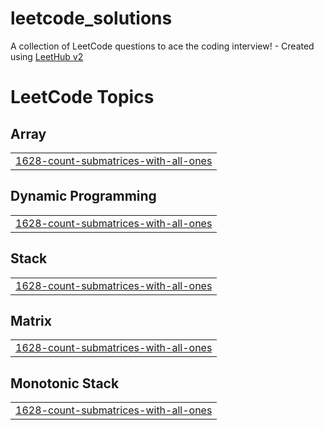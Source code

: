 # leetcode_solutions
A collection of LeetCode questions to ace the coding interview! - Created using [LeetHub v2](https://github.com/arunbhardwaj/LeetHub-2.0)

<!---LeetCode Topics Start-->
# LeetCode Topics
## Array
|  |
| ------- |
| [1628-count-submatrices-with-all-ones](https://github.com/i-anshigupta/leetcode_solutions/tree/master/1628-count-submatrices-with-all-ones) |
## Dynamic Programming
|  |
| ------- |
| [1628-count-submatrices-with-all-ones](https://github.com/i-anshigupta/leetcode_solutions/tree/master/1628-count-submatrices-with-all-ones) |
## Stack
|  |
| ------- |
| [1628-count-submatrices-with-all-ones](https://github.com/i-anshigupta/leetcode_solutions/tree/master/1628-count-submatrices-with-all-ones) |
## Matrix
|  |
| ------- |
| [1628-count-submatrices-with-all-ones](https://github.com/i-anshigupta/leetcode_solutions/tree/master/1628-count-submatrices-with-all-ones) |
## Monotonic Stack
|  |
| ------- |
| [1628-count-submatrices-with-all-ones](https://github.com/i-anshigupta/leetcode_solutions/tree/master/1628-count-submatrices-with-all-ones) |
<!---LeetCode Topics End-->